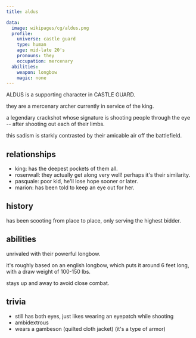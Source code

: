 ```yaml
---
title: aldus

data:
  image: wikipages/cg/aldus.png
  profile:
    universe: castle guard
    type: human
    age: mid-late 20's
    pronouns: they
    occupation: mercenary
  abilities:
    weapon: longbow
    magic: none
---
```


ALDUS is a supporting character in CASTLE GUARD.

they are a mercenary archer currently in service of the king.

a legendary crackshot whose signature is shooting people through the eye -- after shooting out each of their limbs.

this sadism is starkly contrasted by their amicable air off the battlefield.

## relationships

- king: has the deepest pockets of them all.
- rosenwall: they actually get along very well! perhaps it's their similarity.
- pasquale: poor kid, he'll lose hope sooner or later.
- marion: has been told to keep an eye out for her.

## history

has been scooting from place to place, only serving the highest bidder.

## abilities

unrivaled with their powerful longbow.

it's roughly based on an english longbow, which puts it around 6 feet long, with a draw weight of 100-150 lbs.

stays up and away to avoid close combat.

## trivia

- still has both eyes, just likes wearing an eyepatch while shooting
- ambidextrous
- wears a gambeson (quilted cloth jacket) (it's a type of armor)
